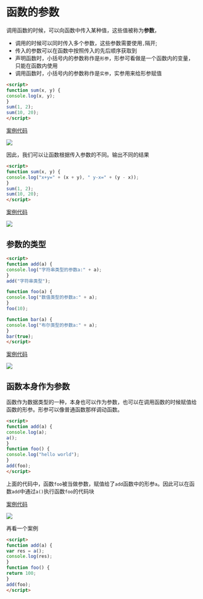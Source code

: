 # 函数的参数

调用函数的时候，可以向函数中传入某种值，这些值被称为**参数**，

- 调用的时候可以同时传入多个参数，这些参数需要使用`,`隔开;
- 传入的参数可以在函数中按照传入的先后顺序获取到
- 声明函数时，小括号内的参数称作是`形参`，形参可看做是一个函数内的变量，只能在函数内使用
- 调用函数时，小括号内的参数称作是`实参`，实参用来给形参赋值

```html
<script>
function sum(x, y) {
console.log(x, y);
}
sum(1, 2);
sum(10, 20);
</script>
```

[案例代码](./demo/demo01.html)

![](./images/01.png)

因此，我们可以让函数根据传入参数的不同。输出不同的结果

```html
<script>
function sum(x, y) {
console.log("x+y=" + (x + y), " y-x=" + (y - x));
}
sum(1, 2);
sum(10, 20);
</script>
```

[案例代码](./demo/demo02.html)

![](./images/02.png)

## 参数的类型

```html
<script>
function add(a) {
console.log("字符串类型的参数a:" + a);
}
add("字符串类型");

function foo(a) {
console.log("数值类型的参数a:" + a);
}
foo(10);

function bar(a) {
console.log("布尔类型的参数a:" + a);
}
bar(true);
</script>
```

[案例代码](./demo/demo03.html)

![](./images/03.png)

## 函数本身作为参数

函数作为数据类型的一种，本身也可以作为参数，也可以在调用函数的时候赋值给函数的形参。形参可以像普通函数那样调动函数。

```html
<script>
function add(a) {
console.log(a);
a();
}
function foo() {
console.log("hello world");
}
add(foo);
</script>
```

上面的代码中，函数`foo`被当做参数，赋值给了`add`函数中的形参`a`。因此可以在函数`add`中通过`a()`执行函数`foo`的代码块

[案例代码](./demo/demo04.html)

![](./images/04.png)

再看一个案例

```html
<script>
function add(a) {
var res = a();
console.log(res);
}
function foo() {
return 100;
}
add(foo);
</script>
```
